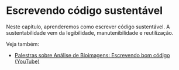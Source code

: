 # Escrevendo código sustentável
Neste capítulo, aprenderemos como escrever código sustentável.
A sustentabilidade vem da legibilidade, manutenibilidade e reutilização.

Veja também:
* [Palestras sobre Análise de Bioimagens: Escrevendo bom código (YouTube)](https://www.youtube.com/watch?v=gSBR34m1OCE)